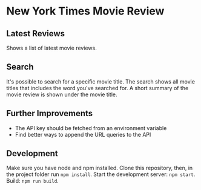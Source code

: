 New York Times Movie Review
===========================

Latest Reviews
--------------
Shows a list of latest movie reviews.

Search
------
It's possible to search for a specific movie title. The search shows all movie titles that includes the word you've searched for. A short summary of the movie review is shown under the movie title.

Further Improvements
--------------------
- The API key should be fetched from an environment variable
- Find better ways to append the URL queries to the API

Development
-----------
Make sure you have node and npm installed.
Clone this repository, then, in the project folder run `npm install`.
Start the development server: `npm start`.
Build: `npm run build`.
